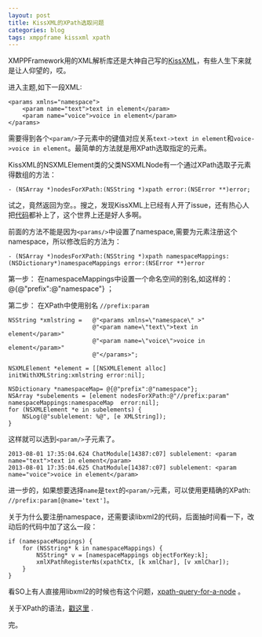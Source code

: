 ```yaml
---
layout: post
title: KissXML的XPath选取问题
categories: blog
tags: xmppframe kissxml xpath
---
```


XMPPFramework用的XML解析库还是大神自己写的[KissXML](https://github.com/robbiehanson/KissXML)，有些人生下来就是让人仰望的，哎。

进入主题,如下一段XML:

	<params xmlns="namespace">
		<param name="text">text in element</param>
		<param name="voice">voice in element</param>
	</params>
	
需要得到各个`<param/>`子元素中的键值对应关系`text->text in element`和`voice->voice in element`。最简单的方法就是用XPath选取指定的元素。

KissXML的NSXMLElement类的父类NSXMLNode有一个通过XPath选取子元素得数组的方法：
	
	- (NSArray *)nodesForXPath:(NSString *)xpath error:(NSError **)error;
	
试之，竟然返回为空。。搜之，发现KissXML上已经有人开了issue，还有热心人把[代码](https://github.com/tipbit/KissXML/commit/48701f10befe903237db12af726a93041d19d244)都补上了，这个世界上还是好人多啊。

前面的方法不能是因为`<params/>`中设置了namespace,需要为元素注册这个namespace，所以修改后的方法为： 

	- (NSArray *)nodesForXPath:(NSString *)xpath namespaceMappings:(NSDictionary*)namespaceMappings error:(NSError **)error
	

第一步： 在namespaceMappings中设置一个命名空间的别名,如这样的：@{@"prefix":@"namespace"} ；

第二步： 在XPath中使用别名 `//prefix:param`

	
    NSString *xmlstring =   @"<params xmlns=\"namespace\" >"
                            @"<param name=\"text\">text in element</param>"
                            @"<param name=\"voice\">voice in element</param>"
                            @"</params>";
    
    NSXMLElement *element = [[NSXMLElement alloc] initWithXMLString:xmlstring error:nil];
    
    NSDictionary *namespaceMap= @{@"prefix":@"namespace"};
    NSArray *subelements = [element nodesForXPath:@"//prefix:param" namespaceMappings:namespaceMap  error:nil];
    for (NSXMLElement *e in subelements) {
        NSLog(@"sublelement: %@", [e XMLString]);
    }

这样就可以选到`<param/>`子元素了。

	2013-08-01 17:35:04.624 ChatModule[14387:c07] sublelement: <param name="text">text in element</param>
	2013-08-01 17:35:04.625 ChatModule[14387:c07] sublelement: <param name="voice">voice in element</param>
	
进一步的，如果想要选择`name`是`text`的`<param/>`元素，可以使用更精确的XPath: `//prefix:param[@name='text']`。

关于为什么要注册namespace，还需要读libxml2的代码，后面抽时间看一下，改动后的代码中加了这么一段：

	if (namespaceMappings) {
		for (NSString* k in namespaceMappings) {
			NSString* v = [namespaceMappings objectForKey:k];
			xmlXPathRegisterNs(xpathCtx, [k xmlChar], [v xmlChar]);
		}
	}
	
看SO上有人直接用libxml2的时候也有这个问题，[xpath-query-for-a-node](http://stackoverflow.com/questions/3744059/xpath-query-for-a-node) 。


关于XPath的语法，[戳这里](http://www.w3school.com.cn/xpath/xpath_syntax.asp) .

完。

